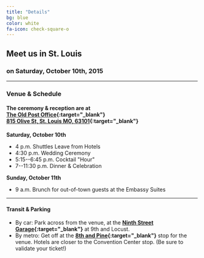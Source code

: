 ```yaml
---
title: "Details"
bg: blue
color: white
fa-icon: check-square-o
---
```


## **Meet us in St. Louis**

### on Saturday, October 10th, 2015
<!-- #### **Please RSVP in the upper right corner.** -->

-------------------------

### **Venue & Schedule**

#### The ceremony & reception are at<br> **[The Old Post Office](http://oldpostofficestl.com/){:target="_blank"}** <br>[815 Olive St, St. Louis MO, 63101](https://www.google.com/maps?ll=38.629057,-90.192944&z=16&t=m&hl=en-US&gl=US&mapclient=embed&cid=16792576850699164824){:target="_blank"}

**Saturday, October 10th**

* 4 p.m. Shuttles Leave from Hotels
* 4:30 p.m. Wedding Ceremony
* 5:15--6:45 p.m. Cocktail "Hour"
* 7--11:30 p.m. Dinner & Celebration

**Sunday, October 11th**

* 9 a.m. Brunch for out-of-town guests at the Embassy Suites

-------------------------

#### **Transit & Parking**

* By car: Park across from the venue, at the **[Ninth Street Garage](https://www.google.com/maps/place/N+9th+St+%26+Locust+St,+St+Louis,+MO+63101/@38.6298545,-90.1929609,17z/data=!4m2!3m1!1s0x87d8b318e46a07eb:0xd43af225cbe6122a){:target="_blank"}** at 9th and Locust.
* By metro: Get off at the **[8th and Pine](https://www.google.com/maps/place/8th+and+Pine+Metrolink+Station/@38.627908,-90.192705,17z/data=!3m1!4b1!4m2!3m1!1s0x87d8b3193f742a2d:0x2e8ce342f1b2d0a5){:target="_blank"}** stop for the venue. Hotels are closer to the Convention Center stop. (Be sure to validate your ticket!)


<!--
<div class="icontain" height="300">
<iframe src="https://www.google.com/maps/embed?pb=!1m18!1m12!1m3!1d3116.8866905752934!2d-90.19253482248763!3d38.628487672892284!2m3!1f0!2f0!3f0!3m2!1i1024!2i768!4f13.1!3m3!1m2!1s0x87d8b319202f6377%3A0xe90b37acc15f1c98!2sOLD+POST+OFFICE+-+ST.+LOUIS!5e0!3m2!1sen!2sus!4v1425090253860" width="600" height="300" frameborder="0" style="border:0"></iframe>
</div>
-->
